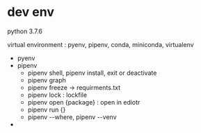 # dev env

python 3.7.6

virtual environment : pyenv, pipenv, conda, miniconda, virtualenv
- pyenv
- pipenv
  - pipenv shell, pipenv install, exit or deactivate
  - pipenv graph
  - pipenv freeze -> requirments.txt
  - pipenv lock : lockfile
  - pipenv open {package} : open in ediotr
  - pipenv run {}
  - pipenv --where, pipenv --venv
- 